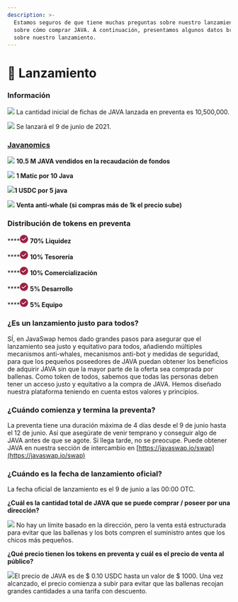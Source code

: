 ```yaml
---
description: >-
  Estamos seguros de que tiene muchas preguntas sobre nuestro lanzamiento y
  sobre cómo comprar JAVA. A continuación, presentamos algunos datos breves
  sobre nuestro lanzamiento.
---
```


# 🚀  Lanzamiento

### Información <a id="info"></a>

​![](https://firebasestorage.googleapis.com/v0/b/gitbook-28427.appspot.com/o/assets%2F-Mgn5KsZA8PO5ZysxMUE%2F-MgppWMUEO8vCg7h7Wug%2F-Mgpst51MWjGqdJ2ATmZ%2FGrupo%201115.png?alt=media&token=8b92d7a1-64b5-4455-8613-1b25941e542e) La cantidad inicial de fichas de JAVA lanzada en preventa es 10,500,000.

​![](https://firebasestorage.googleapis.com/v0/b/gitbook-28427.appspot.com/o/assets%2F-Mgn5KsZA8PO5ZysxMUE%2F-MgppWMUEO8vCg7h7Wug%2F-Mgpst51MWjGqdJ2ATmZ%2FGrupo%201115.png?alt=media&token=8b92d7a1-64b5-4455-8613-1b25941e542e) Se lanzará el 9 de junio de 2021.

### [Javanomics](javanomics.md) <a id="javanomics"></a>

​![](https://firebasestorage.googleapis.com/v0/b/gitbook-28427.appspot.com/o/assets%2F-Mgn5KsZA8PO5ZysxMUE%2F-MgppWMUEO8vCg7h7Wug%2F-Mgpst51MWjGqdJ2ATmZ%2FGrupo%201115.png?alt=media&token=8b92d7a1-64b5-4455-8613-1b25941e542e) **10.5 M JAVA vendidos en la recaudación de fondos**

​![](https://firebasestorage.googleapis.com/v0/b/gitbook-28427.appspot.com/o/assets%2F-Mgn5KsZA8PO5ZysxMUE%2F-MgppWMUEO8vCg7h7Wug%2F-Mgpst51MWjGqdJ2ATmZ%2FGrupo%201115.png?alt=media&token=8b92d7a1-64b5-4455-8613-1b25941e542e) **1 Matic por 10 Java**

​![](https://firebasestorage.googleapis.com/v0/b/gitbook-28427.appspot.com/o/assets%2F-Mgn5KsZA8PO5ZysxMUE%2F-MgppWMUEO8vCg7h7Wug%2F-Mgpst51MWjGqdJ2ATmZ%2FGrupo%201115.png?alt=media&token=8b92d7a1-64b5-4455-8613-1b25941e542e)**1 USDC por 5 java**

​![](https://firebasestorage.googleapis.com/v0/b/gitbook-28427.appspot.com/o/assets%2F-Mgn5KsZA8PO5ZysxMUE%2F-MgppWMUEO8vCg7h7Wug%2F-Mgpst51MWjGqdJ2ATmZ%2FGrupo%201115.png?alt=media&token=8b92d7a1-64b5-4455-8613-1b25941e542e) **Venta anti-whale \(si compras más de 1k el precio sube\)**

### ​**Distribución de tokens en preventa**

\*\*\*\*![](.gitbook/assets/image%20%283%29.png) **70% Liquidez**

\*\*\*\*![](.gitbook/assets/image%20%283%29.png) **10% Tesorería**

\*\*\*\*![](.gitbook/assets/image%20%283%29.png) **10% Comercialización**

\*\*\*\*![](.gitbook/assets/image%20%283%29.png) **5% Desarrollo**

\*\*\*\*![](.gitbook/assets/image%20%283%29.png) **5% Equipo**

### ¿Es un lanzamiento justo para todos? <a id="is-it-a-fair-launch-for-everyone"></a>

SÍ, en JavaSwap hemos dado grandes pasos para asegurar que el lanzamiento sea justo y equitativo para todos, añadiendo múltiples mecanismos anti-whales, mecanismos anti-bot y medidas de seguridad, para que los pequeños poseedores de JAVA puedan obtener los beneficios de adquirir JAVA sin que la mayor parte de la oferta sea comprada por ballenas. Como token de todos, sabemos que todas las personas deben tener un acceso justo y equitativo a la compra de JAVA. Hemos diseñado nuestra plataforma teniendo en cuenta estos valores y principios.

### ¿Cuándo comienza y termina la preventa? <a id="when-does-the-presale-begin-and-end"></a>

La preventa tiene una duración máxima de 4 días desde el 9 de junio hasta el 12 de junio. Así que asegúrate de venir temprano y conseguir algo de JAVA antes de que se agote. Si llega tarde, no se preocupe. Puede obtener JAVA en nuestra sección de intercambio en [https://javaswap.io/swap](https://javaswap.io/swap)

### ¿Cuándo es la fecha de lanzamiento oficial? <a id="when-is-the-official-launch-date"></a>

La fecha oficial de lanzamiento es el 9 de junio a las 00:00 OTC.

**¿Cuál es la cantidad total de JAVA que se puede comprar / poseer por una dirección?**

​![](https://firebasestorage.googleapis.com/v0/b/gitbook-28427.appspot.com/o/assets%2F-Mgn5KsZA8PO5ZysxMUE%2F-MgppWMUEO8vCg7h7Wug%2F-Mgpst51MWjGqdJ2ATmZ%2FGrupo%201115.png?alt=media&token=8b92d7a1-64b5-4455-8613-1b25941e542e) No hay un límite basado en la dirección, pero la venta está estructurada para evitar que las ballenas y los bots compren el suministro antes que los chicos más pequeños.

**¿Qué precio tienen los tokens en preventa y cuál es el precio de venta al público?**

​![](https://firebasestorage.googleapis.com/v0/b/gitbook-28427.appspot.com/o/assets%2F-Mgn5KsZA8PO5ZysxMUE%2F-MgppWMUEO8vCg7h7Wug%2F-Mgpst51MWjGqdJ2ATmZ%2FGrupo%201115.png?alt=media&token=8b92d7a1-64b5-4455-8613-1b25941e542e)El precio de JAVA es de $ 0.10 USDC hasta un valor de $ 1000. Una vez alcanzado, el precio comienza a subir para evitar que las ballenas recojan grandes cantidades a una tarifa con descuento.

